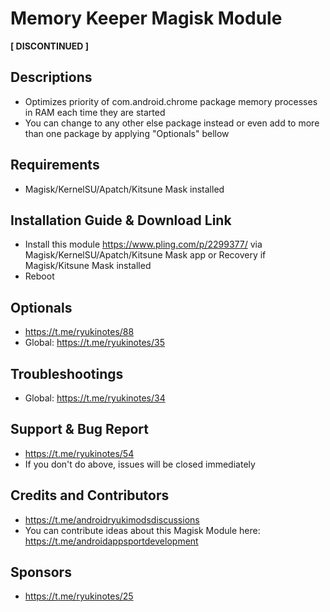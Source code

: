# Memory Keeper Magisk Module

**[ DISCONTINUED ]**

## Descriptions
- Optimizes priority of com.android.chrome package memory processes in RAM each time they are started
- You can change to any other else package instead or even add to more than one package by applying "Optionals" bellow

## Requirements
- Magisk/KernelSU/Apatch/Kitsune Mask installed

## Installation Guide & Download Link
- Install this module https://www.pling.com/p/2299377/ via Magisk/KernelSU/Apatch/Kitsune Mask app or Recovery if Magisk/Kitsune Mask installed
- Reboot

## Optionals
- https://t.me/ryukinotes/88
- Global: https://t.me/ryukinotes/35

## Troubleshootings
- Global: https://t.me/ryukinotes/34

## Support & Bug Report
- https://t.me/ryukinotes/54
- If you don't do above, issues will be closed immediately

## Credits and Contributors
- https://t.me/androidryukimodsdiscussions
- You can contribute ideas about this Magisk Module here: https://t.me/androidappsportdevelopment

## Sponsors
- https://t.me/ryukinotes/25






